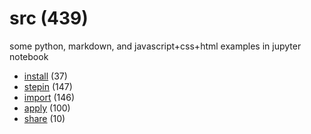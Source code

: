 # src (439)
some python, markdown, and javascript+css+html examples in jupyter notebook

+ [install](install/README.md) (37)
+ [stepin](stepin/README.md) (147)
+ [import](import/README.md) (146)
+ [apply](apply/README.md) (100)
+ [share](share/README.md) (10)
